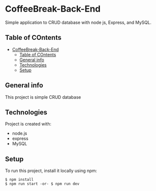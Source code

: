 # CoffeeBreak-Back-End

Simple application to CRUD database with node js, Express, and MySQL.

## Table of COntents

- [CoffeeBreak-Back-End](#coffeebreak-back-end)
  - [Table of COntents](#table-of-contents)
  - [General info](#general-info)
  - [Technologies](#technologies)
  - [Setup](#setup)
  
## General info
This project is simple CRUD database
	
## Technologies
Project is created with:
* node.js
* express
* MySQL
	
## Setup
To run this project, install it locally using npm:

```
$ npm install
$ npm run start -or- $ npm run dev
```
